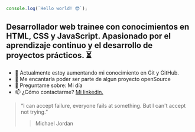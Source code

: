 ```javascript
console.log(`Hello world! 😎`);
```

## Desarrollador web trainee con conocimientos en HTML, CSS y JavaScript. Apasionado por el aprendizaje continuo y el desarrollo de proyectos prácticos. ⏳
* 🧠 Actualmente estoy aumentando mi conocimiento en Git y GitHub.
* 🤠 Me encantar&iacute;a poder ser parte de algun proyecto openSource 
* 💬 Preguntame sobre: Mi d&iacute;a 
* 📫 ¿C&oacute;mo contactarme? [Mi linkedin.](https://www.linkedin.com/in/bruno-silva-developer)

>“I can accept failure, everyone fails at something. But I can't accept not trying.”
>>Michael Jordan
